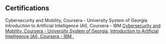 <h2>Certifications</h2>
Cybersecurity and Mobility, Coursera - University System of Georgia
Introduction to Artificial Intelligence (AI), Coursera - IBM
<a href="https://github.com/joshmadakor1">Cybersecurity and Mobility, Coursera - University System of Georgia</a>, <a href="https://www.linkedin.com/in/joshmadakor/">Introduction to Artificial Intelligence (AI), Coursera - IBM
</a>,

